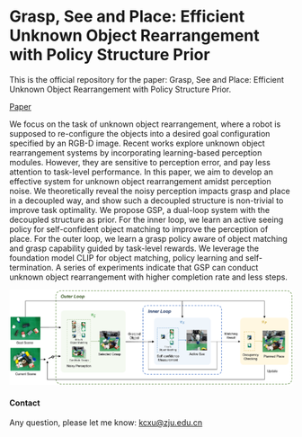# Grasp, See and Place: Efficient Unknown Object Rearrangement with Policy Structure Prior
This is the official repository for the paper: Grasp, See and Place: Efficient Unknown Object Rearrangement with Policy Structure Prior.

[Paper]()

We focus on the task of unknown object rearrangement, where a robot is supposed to re-configure the objects into a desired goal configuration specified by an RGB-D image. Recent works explore unknown object rearrangement systems by incorporating learning-based perception modules. However, they are sensitive to perception error, and pay less attention to task-level performance. In this paper, we aim to develop an effective system for unknown object rearrangement amidst perception noise. We theoretically reveal the noisy perception impacts grasp and place in a decoupled way, and show such a decoupled structure is non-trivial to improve task optimality. We propose GSP, a dual-loop system with the decoupled structure as prior. For the inner loop, we learn an active seeing policy for self-confident object matching to improve the perception of place. For the outer loop, we learn a grasp policy aware of object matching and grasp capability guided by task-level rewards. We leverage the foundation model CLIP for object matching, policy learning and self-termination. A series of experiments indicate that GSP can conduct unknown object rearrangement with higher completion rate and less steps.

![system overview](images/system.png)

#### Contact

Any question, please let me know: kcxu@zju.edu.cn

<!-- ## Citation

If you find this work useful, please consider citing:

```

``` -->